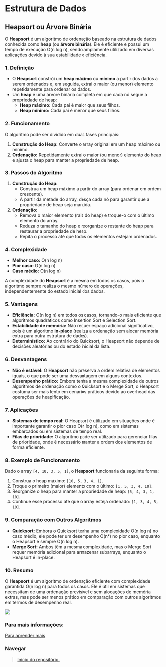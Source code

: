 # Estrutura de Dados

## Heapsort ou Árvore Binária

O **Heapsort** é um algoritmo de ordenação baseado na estrutura de dados conhecida como **heap** (ou **árvore binária**). Ele é eficiente e possui um tempo de execução O(n log n), sendo amplamente utilizado em diversas aplicações devido à sua estabilidade e eficiência.

### 1. Definição
- O **Heapsort** constrói um **heap máximo** ou **mínimo** a partir dos dados a serem ordenados e, em seguida, extrai o maior (ou menor) elemento repetidamente para ordenar os dados.
- Um **heap** é uma árvore binária completa em que cada nó segue a propriedade de heap:
  - **Heap máximo:** Cada pai é maior que seus filhos.
  - **Heap mínimo:** Cada pai é menor que seus filhos.

### 2. Funcionamento
O algoritmo pode ser dividido em duas fases principais:
1. **Construção do Heap:** Converte o array original em um heap máximo ou mínimo.
2. **Ordenação:** Repetidamente extrai o maior (ou menor) elemento do heap e ajusta o heap para manter a propriedade de heap.

### 3. Passos do Algoritmo
1. **Construção do Heap:**
   - Construa um heap máximo a partir do array (para ordenar em ordem crescente).
   - A partir da metade do array, desça cada nó para garantir que a propriedade de heap seja mantida.
2. **Ordenação:**
   - Remova o maior elemento (raiz do heap) e troque-o com o último elemento do array.
   - Reduza o tamanho do heap e reorganize o restante do heap para restaurar a propriedade de heap.
   - Repita o processo até que todos os elementos estejam ordenados.

### 4. Complexidade
- **Melhor caso:** O(n log n)
- **Pior caso:** O(n log n)
- **Caso médio:** O(n log n)

A complexidade do **Heapsort** é a mesma em todos os casos, pois o algoritmo sempre realiza o mesmo número de operações, independentemente do estado inicial dos dados.

### 5. Vantagens
- **Eficiência:** O(n log n) em todos os casos, tornando-o mais eficiente que algoritmos quadráticos como Insertion Sort e Selection Sort.
- **Estabilidade de memória:** Não requer espaço adicional significativo, pois é um algoritmo **in-place** (realiza a ordenação sem alocar memória extra para outra estrutura de dados).
- **Determinístico:** Ao contrário do Quicksort, o Heapsort não depende de decisões aleatórias ou do estado inicial da lista.

### 6. Desvantagens
- **Não é estável:** O **Heapsort** não preserva a ordem relativa de elementos iguais, o que pode ser uma desvantagem em alguns contextos.
- **Desempenho prático:** Embora tenha a mesma complexidade de outros algoritmos de ordenação como o Quicksort e o Merge Sort, o Heapsort costuma ser mais lento em cenários práticos devido ao overhead das operações de heapificação.

### 7. Aplicações
- **Sistemas de tempo real:** O Heapsort é utilizado em situações onde é importante garantir o pior caso O(n log n), como em sistemas embarcados ou em sistemas de tempo real.
- **Filas de prioridade:** O algoritmo pode ser utilizado para gerenciar filas de prioridade, onde é necessário manter a ordem dos elementos de forma eficiente.

### 8. Exemplo de Funcionamento
Dado o array `[4, 10, 3, 5, 1]`, o **Heapsort** funcionaria da seguinte forma:

1. Construa o heap máximo: `[10, 5, 3, 4, 1]`.
2. Troque o primeiro (maior) elemento com o último: `[1, 5, 3, 4, 10]`.
3. Reorganize o heap para manter a propriedade de heap: `[5, 4, 3, 1, 10]`.
4. Continue esse processo até que o array esteja ordenado: `[1, 3, 4, 5, 10]`.

### 9. Comparação com Outros Algoritmos
- **Quicksort:** Embora o Quicksort tenha uma complexidade O(n log n) no caso médio, ele pode ter um desempenho O(n²) no pior caso, enquanto o Heapsort é sempre O(n log n).
- **Merge Sort:** Ambos têm a mesma complexidade, mas o Merge Sort requer memória adicional para armazenar subarrays, enquanto o Heapsort é in-place.

### 10. Resumo
O **Heapsort** é um algoritmo de ordenação eficiente com complexidade garantida O(n log n) para todos os casos. Ele é útil em sistemas que necessitam de uma ordenação previsível e sem alocações de memória extras, mas pode ser menos prático em comparação com outros algoritmos em termos de desempenho real.

<img src="https://formulafunction.wordpress.com/wp-content/uploads/2017/07/heapsort.png?w=1182">

### Para mais informações:
[Para aprender mais](https://formulafunction.wordpress.com/2017/07/18/heapsort/)

### Navegar
> <a href="https://github.com/JandersonMota/estrutura-de-dados">Início do repositório.</a>

